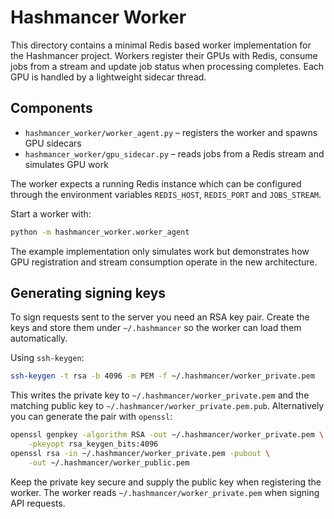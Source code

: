 # Hashmancer Worker

This directory contains a minimal Redis based worker implementation for the Hashmancer project.
Workers register their GPUs with Redis, consume jobs from a stream and update job status when
processing completes. Each GPU is handled by a lightweight sidecar thread.

## Components

- `hashmancer_worker/worker_agent.py` – registers the worker and spawns GPU sidecars
- `hashmancer_worker/gpu_sidecar.py` – reads jobs from a Redis stream and simulates GPU work

The worker expects a running Redis instance which can be configured through the environment
variables `REDIS_HOST`, `REDIS_PORT` and `JOBS_STREAM`.

Start a worker with:

```bash
python -m hashmancer_worker.worker_agent
```

The example implementation only simulates work but demonstrates how GPU registration and
stream consumption operate in the new architecture.

## Generating signing keys

To sign requests sent to the server you need an RSA key pair.  Create the keys
and store them under `~/.hashmancer` so the worker can load them automatically.

Using `ssh-keygen`:

```bash
ssh-keygen -t rsa -b 4096 -m PEM -f ~/.hashmancer/worker_private.pem
```

This writes the private key to `~/.hashmancer/worker_private.pem` and the
matching public key to `~/.hashmancer/worker_private.pem.pub`.  Alternatively
you can generate the pair with `openssl`:

```bash
openssl genpkey -algorithm RSA -out ~/.hashmancer/worker_private.pem \
    -pkeyopt rsa_keygen_bits:4096
openssl rsa -in ~/.hashmancer/worker_private.pem -pubout \
    -out ~/.hashmancer/worker_public.pem
```

Keep the private key secure and supply the public key when registering the
worker.  The worker reads `~/.hashmancer/worker_private.pem` when signing API
requests.
